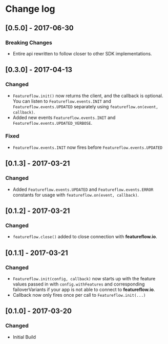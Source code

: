 # Change log
## [0.5.0] - 2017-06-30
### Breaking Changes
- Entire api rewritten to follow closer to other SDK implementations.
## [0.3.0] - 2017-04-13
### Changed
- `Featureflow.init()` now returns the client, and the callback is optional. You can listen to `Featureflow.events.INIT` and `Featureflow.events.UPDATED` separately using `featureflow.on(event, callback)`.
- Added new events `Featureflow.events.INIT` and `Featureflow.events.UPDATED_VERBOSE`.
### Fixed
- `Featureflow.events.INIT` now fires before `Featureflow.events.UPDATED`
## [0.1.3] - 2017-03-21
### Changed
- Added `Featureflow.events.UPDATED` and `Featureflow.events.ERROR` constants for usage with `featureflow.on(event, callback)`. 
## [0.1.2] - 2017-03-21
### Changed
- `featureflow.close()` added to close connection with **featureflow.io**.
## [0.1.1] - 2017-03-21
### Changed
- `Featureflow.init(config, callback)` now starts up with the feature values passed in with `config.withFeatures` 
  and corresponding failoverVariants if your app is not able to connect to **featureflow.io**.
- Callback now only fires once per call to `Featureflow.init(...)`
## [0.1.0] - 2017-03-20
### Changed
- Initial Build


